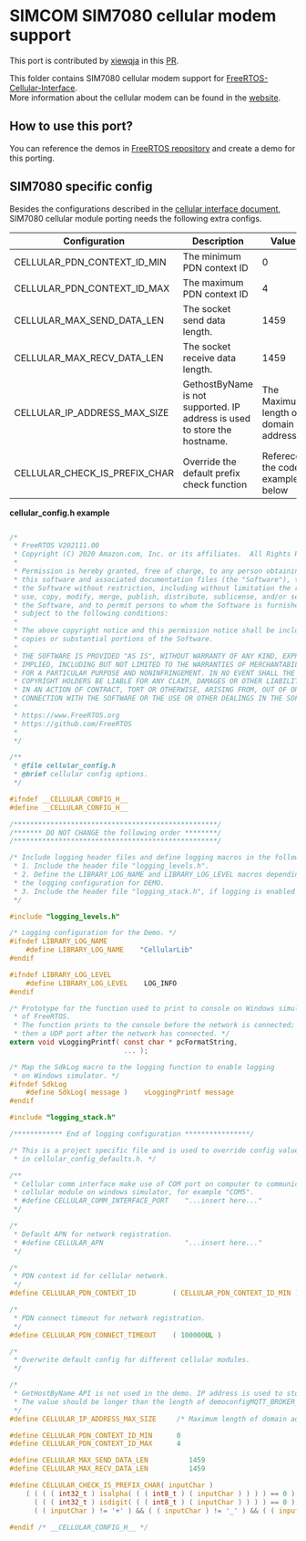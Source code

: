 # SIMCOM SIM7080 cellular modem support

This port is contributed by [xiewqja](https://github.com/xiewqja) in this [PR](https://github.com/FreeRTOS/FreeRTOS-Cellular-Interface/pull/6).

This folder contains SIM7080 cellular modem support for [FreeRTOS-Cellular-Interface](https://github.com/FreeRTOS/FreeRTOS-Cellular-Interface).<br> More information about the cellular modem can be found in the [website](https://www.simcom.com/product/SIM7080G.html).

## How to use this port?
You can reference the demos in [FreeRTOS repository](https://github.com/FreeRTOS/FreeRTOS/tree/main/FreeRTOS-Plus/Demo/FreeRTOS_Cellular_Interface_Windows_Simulator) and create a demo for this porting.

## SIM7080 specific config

Besides the configurations described in the [cellular interface document](https://www.freertos.org/cellular-demo.html#configure-cellular), SIM7080 cellular module porting needs the following extra configs.

| Configuration   |      Description      |  Value |
|-----------------|-----------------------|--------|
| CELLULAR_PDN_CONTEXT_ID_MIN | The minimum PDN context ID | 0 |
| CELLULAR_PDN_CONTEXT_ID_MAX | The maximum PDN context ID | 4 |
| CELLULAR_MAX_SEND_DATA_LEN | The socket send data length. | 1459 |
| CELLULAR_MAX_RECV_DATA_LEN | The socket receive data length. | 1459 |
| CELLULAR_IP_ADDRESS_MAX_SIZE | GethostByName is not supported. IP address is used to store the hostname. | The Maximum length of domain address |
| CELLULAR_CHECK_IS_PREFIX_CHAR | Override the default prefix check function | Referece the code example below |


<b>cellular_config.h example</b>

```C

/*
 * FreeRTOS V202111.00
 * Copyright (C) 2020 Amazon.com, Inc. or its affiliates.  All Rights Reserved.
 *
 * Permission is hereby granted, free of charge, to any person obtaining a copy of
 * this software and associated documentation files (the "Software"), to deal in
 * the Software without restriction, including without limitation the rights to
 * use, copy, modify, merge, publish, distribute, sublicense, and/or sell copies of
 * the Software, and to permit persons to whom the Software is furnished to do so,
 * subject to the following conditions:
 *
 * The above copyright notice and this permission notice shall be included in all
 * copies or substantial portions of the Software.
 *
 * THE SOFTWARE IS PROVIDED "AS IS", WITHOUT WARRANTY OF ANY KIND, EXPRESS OR
 * IMPLIED, INCLUDING BUT NOT LIMITED TO THE WARRANTIES OF MERCHANTABILITY, FITNESS
 * FOR A PARTICULAR PURPOSE AND NONINFRINGEMENT. IN NO EVENT SHALL THE AUTHORS OR
 * COPYRIGHT HOLDERS BE LIABLE FOR ANY CLAIM, DAMAGES OR OTHER LIABILITY, WHETHER
 * IN AN ACTION OF CONTRACT, TORT OR OTHERWISE, ARISING FROM, OUT OF OR IN
 * CONNECTION WITH THE SOFTWARE OR THE USE OR OTHER DEALINGS IN THE SOFTWARE.
 *
 * https://www.FreeRTOS.org
 * https://github.com/FreeRTOS
 *
 */

/**
 * @file cellular_config.h
 * @brief cellular config options.
 */

#ifndef __CELLULAR_CONFIG_H__
#define __CELLULAR_CONFIG_H__

/**************************************************/
/******* DO NOT CHANGE the following order ********/
/**************************************************/

/* Include logging header files and define logging macros in the following order:
 * 1. Include the header file "logging_levels.h".
 * 2. Define the LIBRARY_LOG_NAME and LIBRARY_LOG_LEVEL macros depending on
 * the logging configuration for DEMO.
 * 3. Include the header file "logging_stack.h", if logging is enabled for DEMO.
 */

#include "logging_levels.h"

/* Logging configuration for the Demo. */
#ifndef LIBRARY_LOG_NAME
    #define LIBRARY_LOG_NAME    "CellularLib"
#endif

#ifndef LIBRARY_LOG_LEVEL
    #define LIBRARY_LOG_LEVEL    LOG_INFO
#endif

/* Prototype for the function used to print to console on Windows simulator
 * of FreeRTOS.
 * The function prints to the console before the network is connected;
 * then a UDP port after the network has connected. */
extern void vLoggingPrintf( const char * pcFormatString,
                            ... );

/* Map the SdkLog macro to the logging function to enable logging
 * on Windows simulator. */
#ifndef SdkLog
    #define SdkLog( message )    vLoggingPrintf message
#endif

#include "logging_stack.h"

/************ End of logging configuration ****************/

/* This is a project specific file and is used to override config values defined
 * in cellular_config_defaults.h. */

/**
 * Cellular comm interface make use of COM port on computer to communicate with
 * cellular module on windows simulator, for example "COM5".
 * #define CELLULAR_COMM_INTERFACE_PORT    "...insert here..."
 */

/*
 * Default APN for network registration.
 * #define CELLULAR_APN                    "...insert here..."
 */

/*
 * PDN context id for cellular network.
 */
#define CELLULAR_PDN_CONTEXT_ID         ( CELLULAR_PDN_CONTEXT_ID_MIN )

/*
 * PDN connect timeout for network registration.
 */
#define CELLULAR_PDN_CONNECT_TIMEOUT    ( 100000UL )

/*
 * Overwrite default config for different cellular modules.
 */

/*
 * GetHostByName API is not used in the demo. IP address is used to store the hostname.
 * The value should be longer than the length of democonfigMQTT_BROKER_ENDPOINT in demo_config.h.
 */
#define CELLULAR_IP_ADDRESS_MAX_SIZE     /* Maximum length of domain addres. */

#define	CELLULAR_PDN_CONTEXT_ID_MIN		 0
#define	CELLULAR_PDN_CONTEXT_ID_MAX		 4

#define	CELLULAR_MAX_SEND_DATA_LEN			1459
#define	CELLULAR_MAX_RECV_DATA_LEN			1459

#define CELLULAR_CHECK_IS_PREFIX_CHAR( inputChar )                                 \
    ( ( ( ( int32_t ) isalpha( ( ( int8_t ) ( inputChar ) ) ) ) == 0 ) && \
      ( ( ( int32_t ) isdigit( ( ( int8_t ) ( inputChar ) ) ) ) == 0 ) && \
      ( ( inputChar ) != '+' ) && ( ( inputChar ) != '_' ) && ( ( inputChar ) != ' ' ) )

#endif /* __CELLULAR_CONFIG_H__ */
```
